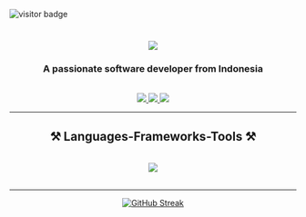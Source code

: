 ![visitor badge](https://visitor-badge.laobi.icu/badge?page_id=AchmadSuryaS.visitor-badge&left_text=MyPageVisitors)

<h1 align="center">
    <img src="https://readme-typing-svg.herokuapp.com/?font=Righteous&size=35&center=true&vCenter=true&width=500&height=70&duration=4000&lines=Hi+There!+👋;+I'm+Achmad+Surya+Saputra!;" />
</h1>

<h3 align="center">A passionate software developer from Indonesia</h3>

<br/>
 
<div align="center"> 
  <a href="mailto:achmadsurya1303@gmail.com">
    <img src="https://img.shields.io/badge/Gmail-333333?style=for-the-badge&logo=gmail&logoColor=red" />
  </a>
  <a href="https://linkedin.com/in/achmadsuryas" target="_blank">
    <img src="https://img.shields.io/badge/LinkedIn-0077B5?style=for-the-badge&logo=linkedin&logoColor=white" target="_blank" />
  </a>
  <a href="https://instagram.com/ach13_" target="_blank">
    <img src="https://img.shields.io/badge/Instagram-E4405F?style=for-the-badge&logo=instagram&logoColor=white" target="_blank" />
  </a>
</div>

 <hr/>
 
<h2 align="center">⚒️ Languages-Frameworks-Tools ⚒️</h2>
<br/>
<div align="center">
    <img src="https://skillicons.dev/icons?i=html,css,javascript,php,laravel,mysql,tailwind,bootstrap" />
</div>

<br/>
<hr/>
<div align="center">
  <a href="https://git.io/streak-stats"><img src="https://streak-stats.demolab.com?user=AchmadSuryaS&theme=dark" alt="GitHub Streak" /></a>
</div>
<br/>
